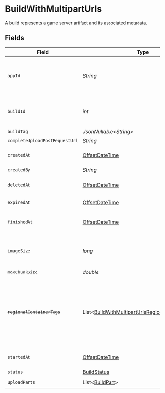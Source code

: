 # BuildWithMultipartUrls

A build represents a game server artifact and its associated metadata.


## Fields

| Field                                                                                                                    | Type                                                                                                                     | Required                                                                                                                 | Description                                                                                                              | Example                                                                                                                  |
| ------------------------------------------------------------------------------------------------------------------------ | ------------------------------------------------------------------------------------------------------------------------ | ------------------------------------------------------------------------------------------------------------------------ | ------------------------------------------------------------------------------------------------------------------------ | ------------------------------------------------------------------------------------------------------------------------ |
| `appId`                                                                                                                  | *String*                                                                                                                 | :heavy_check_mark:                                                                                                       | System generated unique identifier for an application.                                                                   | app-af469a92-5b45-4565-b3c4-b79878de67d2                                                                                 |
| `buildId`                                                                                                                | *int*                                                                                                                    | :heavy_check_mark:                                                                                                       | System generated id for a build. Increments by 1.                                                                        | 1                                                                                                                        |
| `buildTag`                                                                                                               | *JsonNullable\<String>*                                                                                                  | :heavy_minus_sign:                                                                                                       | N/A                                                                                                                      | 0.1.14-14c793                                                                                                            |
| `completeUploadPostRequestUrl`                                                                                           | *String*                                                                                                                 | :heavy_check_mark:                                                                                                       | N/A                                                                                                                      |                                                                                                                          |
| `createdAt`                                                                                                              | [OffsetDateTime](https://docs.oracle.com/javase/8/docs/api/java/time/OffsetDateTime.html)                                | :heavy_check_mark:                                                                                                       | When [`CreateBuild()`](https://hathora.dev/api#tag/BuildV2/operation/CreateBuild) is called.                             |                                                                                                                          |
| `createdBy`                                                                                                              | *String*                                                                                                                 | :heavy_check_mark:                                                                                                       | N/A                                                                                                                      | noreply@hathora.dev                                                                                                      |
| `deletedAt`                                                                                                              | [OffsetDateTime](https://docs.oracle.com/javase/8/docs/api/java/time/OffsetDateTime.html)                                | :heavy_check_mark:                                                                                                       | When the build was deleted.                                                                                              |                                                                                                                          |
| `expiredAt`                                                                                                              | [OffsetDateTime](https://docs.oracle.com/javase/8/docs/api/java/time/OffsetDateTime.html)                                | :heavy_minus_sign:                                                                                                       | When the build expired                                                                                                   |                                                                                                                          |
| `finishedAt`                                                                                                             | [OffsetDateTime](https://docs.oracle.com/javase/8/docs/api/java/time/OffsetDateTime.html)                                | :heavy_check_mark:                                                                                                       | When [`RunBuild()`](https://hathora.dev/api#tag/BuildV2/operation/RunBuild) finished executing.                          |                                                                                                                          |
| `imageSize`                                                                                                              | *long*                                                                                                                   | :heavy_check_mark:                                                                                                       | The size (in bytes) of the Docker image built by Hathora.                                                                |                                                                                                                          |
| `maxChunkSize`                                                                                                           | *double*                                                                                                                 | :heavy_check_mark:                                                                                                       | N/A                                                                                                                      |                                                                                                                          |
| ~~`regionalContainerTags`~~                                                                                              | List\<[BuildWithMultipartUrlsRegionalContainerTags](../../models/shared/BuildWithMultipartUrlsRegionalContainerTags.md)> | :heavy_check_mark:                                                                                                       | : warning: ** DEPRECATED **: This will be removed in a future release, please migrate away from it as soon as possible.  |                                                                                                                          |
| `startedAt`                                                                                                              | [OffsetDateTime](https://docs.oracle.com/javase/8/docs/api/java/time/OffsetDateTime.html)                                | :heavy_check_mark:                                                                                                       | When [`RunBuild()`](https://hathora.dev/api#tag/BuildV2/operation/RunBuild) is called.                                   |                                                                                                                          |
| `status`                                                                                                                 | [BuildStatus](../../models/shared/BuildStatus.md)                                                                        | :heavy_check_mark:                                                                                                       | N/A                                                                                                                      |                                                                                                                          |
| `uploadParts`                                                                                                            | List\<[BuildPart](../../models/shared/BuildPart.md)>                                                                     | :heavy_check_mark:                                                                                                       | N/A                                                                                                                      |                                                                                                                          |